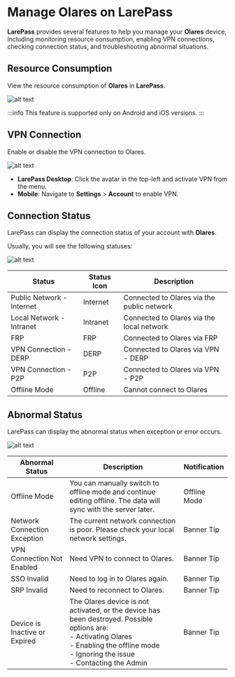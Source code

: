 # Manage Olares on LarePass

**LarePass** provides several features to help you manage your **Olares** device, including monitoring resource consumption, enabling VPN connections, checking connection status, and troubleshooting abnormal situations.  

## Resource Consumption 

View the resource consumption of **Olares** in **LarePass**.

![alt text](/images/how-to/larepass/resource.jpg)

:::info
This feature is supported only on Android and iOS versions.
:::

## VPN Connection

Enable or disable the VPN connection to Olares.

![alt text](/images/how-to/larepass/vpn.jpg)

- **LarePass Desktop**: Click the avatar in the top-left and activate VPN from the menu.
- **Mobile**: Navigate to **Settings** > **Account** to enable VPN.

## Connection Status

LarePass can display the connection status of your account with **Olares**.

Usually, you will see the following statuses:

![alt text](/images/how-to/larepass/connection_status.jpg)

| Status                      | Status Icon | Description                                     |
| --------------------------- | ----------- | ----------------------------------------------- |
| Public Network - Internet   | Internet    | Connected to Olares via the public network    |
| Local Network - Intranet    | Intranet    | Connected to Olares via the local network     |
| FRP                         | FRP         | Connected to Olares via FRP                   |
| VPN Connection - DERP       | DERP        | Connected to Olares via VPN - DERP            |
| VPN Connection - P2P        | P2P         | Connected to Olares via VPN - P2P             |
| Offline Mode                | Offline             | Cannot connect to Olares              |

## Abnormal Status

LarePass can display the abnormal status when exception or error occurs. 

![alt text](/images/how-to/larepass/abnormal_status.jpg)


| Abnormal Status       | Description                                                                                       | Notification |
| --------------------- | ------------------------------------------------------------------------------------------------- | ------------ |
| Offline Mode        | You can manually switch to offline mode and continue editing offline. The data will sync with the server later. | Offline Mode |
| Network Connection Exception    | The current network connection is poor. Please check your local network settings.                  | Banner Tip   |
| VPN Connection Not Enabled | Need VPN to connect to Olares.	| Banner Tip   |
| SSO Invalid | Need to log in to Olares again.	| Banner Tip   |
| SRP Invalid | Need to reconnect to Olares.	| Banner Tip   |
| Device is Inactive or Expired | The Olares device is not activated, or the device has been destroyed. Possible options are: <br> - Activating Olares<br>- Enabling the offline mode <br>- Ignoring the issue <br> - Contacting the Admin  | Banner Tip   |
